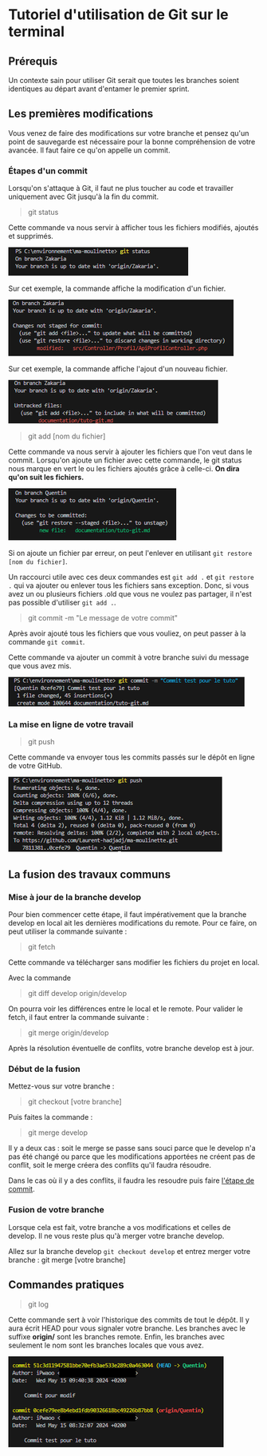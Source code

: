 # Tutoriel d'utilisation de Git sur le terminal

## Prérequis

Un contexte sain pour utiliser Git serait que toutes les branches soient identiques au départ avant d'entamer le premier sprint.

## Les premières modifications

Vous venez de faire des modifications sur votre branche et pensez qu'un point de sauvegarde est nécessaire pour la bonne compréhension de votre avancée. Il faut faire ce qu'on appelle un commit.

### Étapes d'un commit

Lorsqu'on s'attaque à Git, il faut ne plus toucher au code et travailler uniquement avec Git jusqu'à la fin du commit.

>git status

Cette commande va nous servir à afficher tous les fichiers modifiés, ajoutés et supprimés.

![git](/documentation/ressources/git-status.jpg)

Sur cet exemple, la commande affiche la modification d'un fichier.

![git](/documentation/ressources/git-status-modifier.jpg)

Sur cet exemple, la commande affiche l'ajout d'un nouveau fichier.

![git](/documentation/ressources/git-status-fichier.jpg)

>git add [nom du fichier]

Cette commande va nous servir à ajouter les fichiers que l'on veut dans le commit. Lorsqu'on ajoute un fichier avec cette commande, le git status nous marque en vert le ou les fichiers ajoutés grâce à celle-ci. **On dira qu'on suit les fichiers.**

![git](/documentation/ressources/git-status-add.jpg)

Si on ajoute un fichier par erreur, on peut l'enlever en utilisant `git restore [nom du fichier]`.

Un raccourci utile avec ces deux commandes est `git add .` et `git restore .` qui va ajouter ou enlever tous les fichiers sans exception. Donc, si vous avez un ou plusieurs fichiers .old que vous ne voulez pas partager, il n'est pas possible d'utiliser `git add .`.

>git commit -m "Le message de votre commit"


Après avoir ajouté tous les fichiers que vous vouliez, on peut passer à la commande `git commit`.

Cette commande va ajouter un commit à votre branche suivi du message que vous avez mis.

![git](/documentation/ressources/git-commit.jpg)

### La mise en ligne de votre travail

>git push


Cette commande va envoyer tous les commits passés sur le dépôt en ligne de votre GitHub.

![git](/documentation/ressources/git-push.jpg)


## La fusion des travaux communs

### Mise à jour de la branche develop

Pour bien commencer cette étape, il faut impérativement que la branche develop en local ait les dernières modifications du remote. Pour ce faire, on peut utiliser la commande suivante :

>git fetch

Cette commande va télécharger sans modifier les fichiers du projet en local.

Avec la commande

>git diff develop origin/develop

On pourra voir les différences entre le local et le remote. Pour valider le fetch, il faut entrer la commande suivante :

>git merge origin/develop

Après la résolution éventuelle de conflits, votre branche develop est à jour.

### Début de la fusion

Mettez-vous sur votre branche :

>git checkout [votre branche]

Puis faites la commande :

>git merge develop

Il y a deux cas : soit le merge se passe sans souci parce que le develop n'a pas été changé ou parce que les modifications apportées ne créent pas de conflit, soit le merge créera des conflits qu'il faudra résoudre.

Dans le cas où il y a des conflits, il faudra les resoudre puis faire [l'étape de commit](#etapes-dun-commit).

### Fusion de votre branche

Lorsque cela est fait, votre branche a vos modifications et celles de develop. Il ne vous reste plus qu'à merger votre branche develop.

Allez sur la branche develop `git checkout develop` et entrez merger votre branche :
git merge [votre branche]

## Commandes pratiques

>git log

Cette commande sert à voir l'historique des commits de tout le dépôt. Il y aura écrit HEAD pour vous signaler votre branche. Les branches avec le suffixe **origin/** sont les branches remote. Enfin, les branches avec seulement le nom sont les branches locales que vous avez.

![git](/documentation/ressources/git-log.jpg)

